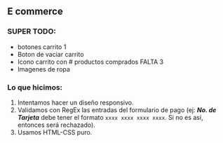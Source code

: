 ## E commerce

### SUPER TODO: 

- botones carrito 1
- Boton de vaciar carrito
- Icono carrito con # productos comprados FALTA 3
- Imagenes de ropa

### Lo que hicimos:

1. Intentamos hacer un diseño responsivo.
2. Validamos con RegEx las entradas del formulario de pago (ej: **_No. de Tarjeta_** debe tener el formato `xxxx xxxx xxxx xxxx`. Si no es así, entonces será rechazado).
3. Usamos HTML-CSS puro.
